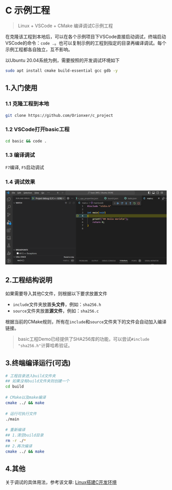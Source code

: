 # C 示例工程
> Linux + VSCode + CMake 编译调试C示例工程

在克隆该工程到本地后，可以在各个示例项目下VSCode直接启动调试，终端启动VSCode的命令：`code .`。也可以复制示例的工程到指定的目录再编译调试。每个示例工程都各自独立，互不影响。

以Ubuntu 20.04系统为例，需要按照的开发调试环境如下
```sh
sudo apt install cmake build-essential gcc gdb -y
```

## 1.入门使用
### 1.1 克隆工程到本地
```sh
git clone https://github.com/Orionxer/c_project
```
### 1.2 VSCode打开basic工程
```sh
cd basic && code .
```
### 1.3 编译调试
`F7`编译, `F5`启动调试

### 1.4 调试效果
![调试效果](images/f5_debug.png)

## 2.工程结构说明
如果需要导入其他C文件，则根据以下要求放置文件
- `include`文件夹放置**头文件**，例如：`sha256.h`
- `source`文件夹放置**源文件**，例如：`sha256.c`

根据当前的CMake规则，所有在`include`和`source`文件夹下的文件会自动加入编译链接。

> basic工程Demo已经提供了SHA256库的功能，可以尝试`#include "sha256.h"`计算哈希验证。

## 3.终端编译运行(可选)
```sh
# 工程目录进入build文件夹
## 如果没有build文件夹则创建一个
cd build

# CMake以及make编译
cmake ../ && make

# 运行可执行文件
./main

# 重新编译
## 1.清空build目录
rm -r ./*
## 2.再次编译
cmake ../ && make
```

## 4.其他
关于调试的具体用法，参考该文章: [Linux搭建C开发环境](https://blog.gogo.uno/2024/02/04/vscode-develop-c/)
